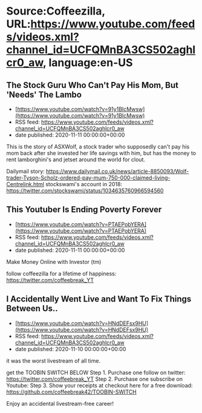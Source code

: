 # Source:Coffeezilla, URL:https://www.youtube.com/feeds/videos.xml?channel_id=UCFQMnBA3CS502aghlcr0_aw, language:en-US

## The Stock Guru Who Can't Pay His Mom, But 'Needs' The Lambo
 - [https://www.youtube.com/watch?v=91y1BIcMwsw](https://www.youtube.com/watch?v=91y1BIcMwsw)
 - RSS feed: https://www.youtube.com/feeds/videos.xml?channel_id=UCFQMnBA3CS502aghlcr0_aw
 - date published: 2020-11-11 00:00:00+00:00

This is the story of ASXWolf, a stock trader who supposedly can't pay his mom back after she invested her life savings with him, but has the money to rent lamborghini's and jetset around the world for clout. 

Dailymail story: https://www.dailymail.co.uk/news/article-8850093/Wolf-trader-Tyson-Scholz-ordered-pay-mum-750-000-claimed-living-Centrelink.html
stockswami's account in 2018: https://twitter.com/stockswami/status/1034635760966594560

## This Youtuber Is Ending Poverty Forever
 - [https://www.youtube.com/watch?v=PTAEPobYERA](https://www.youtube.com/watch?v=PTAEPobYERA)
 - RSS feed: https://www.youtube.com/feeds/videos.xml?channel_id=UCFQMnBA3CS502aghlcr0_aw
 - date published: 2020-11-11 00:00:00+00:00

Make Money Online with Investor (tm)

follow coffeezilla for a lifetime of happiness:
https://twitter.com/coffeebreak_YT

## I Accidentally Went Live and Want To Fix Things Between Us..
 - [https://www.youtube.com/watch?v=HNdDEFsx9HU](https://www.youtube.com/watch?v=HNdDEFsx9HU)
 - RSS feed: https://www.youtube.com/feeds/videos.xml?channel_id=UCFQMnBA3CS502aghlcr0_aw
 - date published: 2020-11-10 00:00:00+00:00

it was the worst livestream of all time. 

get the TOOBIN SWITCH BELOW
Step 1. 
Purchase one follow on twitter: 
https://twitter.com/coffeebreak_YT
Step 2.
Purchase one subscribe on Youtube:
Step 3.
Show your receipts at checkout here for a free download: 
https://github.com/coffeebreak42/TOOBIN-SWITCH

Enjoy an accidental livestream-free career!

